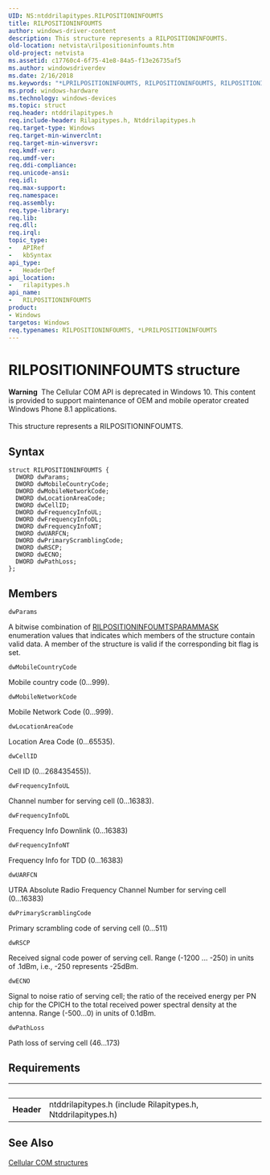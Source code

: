 ```yaml
---
UID: NS:ntddrilapitypes.RILPOSITIONINFOUMTS
title: RILPOSITIONINFOUMTS
author: windows-driver-content
description: This structure represents a RILPOSITIONINFOUMTS.
old-location: netvista\rilpositioninfoumts.htm
old-project: netvista
ms.assetid: c17760c4-6f75-41e8-84a5-f13e26735af5
ms.author: windowsdriverdev
ms.date: 2/16/2018
ms.keywords: "*LPRILPOSITIONINFOUMTS, RILPOSITIONINFOUMTS, RILPOSITIONINFOUMTS structure [Network Drivers Starting with Windows Vista], netvista.rilpositioninfoumts, rilapitypes/RILPOSITIONINFOUMTS"
ms.prod: windows-hardware
ms.technology: windows-devices
ms.topic: struct
req.header: ntddrilapitypes.h
req.include-header: Rilapitypes.h, Ntddrilapitypes.h
req.target-type: Windows
req.target-min-winverclnt: 
req.target-min-winversvr: 
req.kmdf-ver: 
req.umdf-ver: 
req.ddi-compliance: 
req.unicode-ansi: 
req.idl: 
req.max-support: 
req.namespace: 
req.assembly: 
req.type-library: 
req.lib: 
req.dll: 
req.irql: 
topic_type:
-	APIRef
-	kbSyntax
api_type:
-	HeaderDef
api_location:
-	rilapitypes.h
api_name:
-	RILPOSITIONINFOUMTS
product:
- Windows
targetos: Windows
req.typenames: RILPOSITIONINFOUMTS, *LPRILPOSITIONINFOUMTS
---
```


# RILPOSITIONINFOUMTS structure
<div class="alert"><b>Warning</b>  The Cellular COM API is deprecated in Windows 10. This content is provided to support maintenance of OEM and mobile operator created Windows Phone 8.1 applications.</div><div> </div>This structure represents a RILPOSITIONINFOUMTS.

## Syntax
````
struct RILPOSITIONINFOUMTS {
  DWORD dwParams;
  DWORD dwMobileCountryCode;
  DWORD dwMobileNetworkCode;
  DWORD dwLocationAreaCode;
  DWORD dwCellID;
  DWORD dwFrequencyInfoUL;
  DWORD dwFrequencyInfoDL;
  DWORD dwFrequencyInfoNT;
  DWORD dwUARFCN;
  DWORD dwPrimaryScramblingCode;
  DWORD dwRSCP;
  DWORD dwECNO;
  DWORD dwPathLoss;
};
````

## Members


`dwParams`

A bitwise combination of <a href="..\rilapitypes\ne-rilapitypes-rilpositioninfoumtsparammask.md">RILPOSITIONINFOUMTSPARAMMASK</a> enumeration values that indicates which members of the structure contain valid data. A member of the structure is valid if the corresponding bit flag is set.

`dwMobileCountryCode`

Mobile country code (0...999).

`dwMobileNetworkCode`

Mobile Network Code (0...999).

`dwLocationAreaCode`

Location Area Code (0...65535).

`dwCellID`

Cell ID (0...268435455)).

`dwFrequencyInfoUL`

Channel number for serving cell (0...16383).

`dwFrequencyInfoDL`

Frequency Info Downlink (0...16383)

`dwFrequencyInfoNT`

Frequency Info for TDD (0...16383)

`dwUARFCN`

UTRA Absolute Radio Frequency Channel Number for serving cell (0...16383)

`dwPrimaryScramblingCode`

Primary scrambling code of serving cell (0...511)

`dwRSCP`

Received signal code power of serving cell. Range (-1200 ... -250) in units of .1dBm, i.e., -250 represents -25dBm.

`dwECNO`

Signal to noise ratio of serving cell; the ratio of the received energy per PN chip for the CPICH to the total received power spectral density at the antenna. Range (-500…0) in units of 0.1dBm.

`dwPathLoss`

Path loss of serving cell (46...173)


## Requirements
| &nbsp; | &nbsp; |
| ---- |:---- |
| **Header** | ntddrilapitypes.h (include Rilapitypes.h, Ntddrilapitypes.h) |

## See Also

<a href="https://msdn.microsoft.com/library/windows/hardware/dn946511">Cellular COM structures</a>